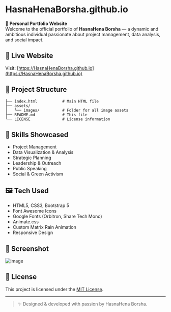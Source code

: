 
# HasnaHenaBorsha.github.io

🎯 **Personal Portfolio Website**  
Welcome to the official portfolio of **HasnaHena Borsha** — a dynamic and ambitious individual passionate about project management, data analysis, and social impact.

## 🚀 Live Website
Visit: [https://HasnaHenaBorsha.github.io](https://HasnaHenaBorsha.github.io)

## 📂 Project Structure

```
├── index.html           # Main HTML file
├── assets/
│   └── images/          # Folder for all image assets
├── README.md            # This file
└── LICENSE              # License information
```

## 🧠 Skills Showcased

- Project Management
- Data Visualization & Analysis
- Strategic Planning
- Leadership & Outreach
- Public Speaking
- Social & Green Activism

## 🖼️ Tech Used

- HTML5, CSS3, Bootstrap 5
- Font Awesome Icons
- Google Fonts (Orbitron, Share Tech Mono)
- Animate.css
- Custom Matrix Rain Animation
- Responsive Design

## 📸 Screenshot

![image](https://github.com/user-attachments/assets/a8618b68-41ce-4444-8109-55ad6655860c)


## 📝 License

This project is licensed under the [MIT License](LICENSE).

---
> ✨ Designed & developed with passion by HasnaHena Borsha.
